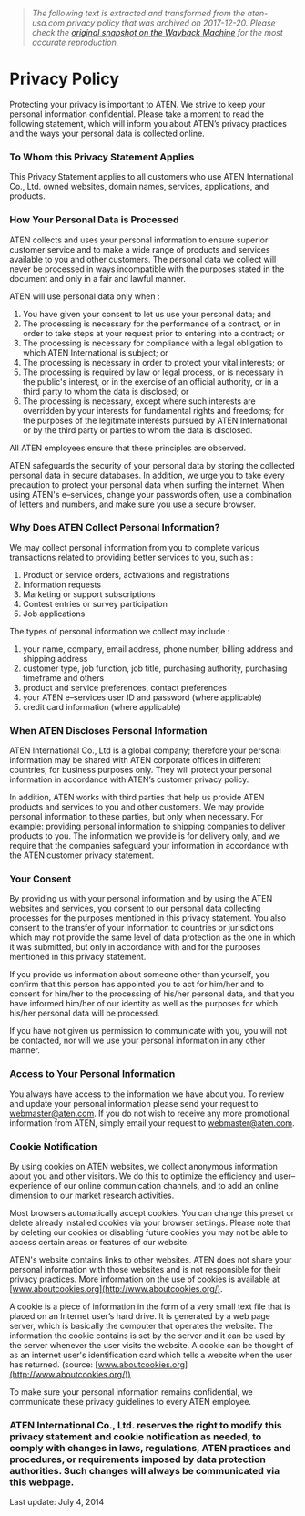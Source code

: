 > *The following text is extracted and transformed from the aten-usa.com privacy policy that was archived on 2017-12-20. Please check the [original snapshot on the Wayback Machine](https://web.archive.org/web/20171220122415id_/http%3A//www.aten.com/us/en/legal/policies/privacy-policy) for the most accurate reproduction.*

# Privacy Policy

Protecting your privacy is important to ATEN. We strive to keep your personal information confidential. Please take a moment to read the following statement, which will inform you about ATEN’s privacy practices and the ways your personal data is collected online.

### To Whom this Privacy Statement Applies

This Privacy Statement applies to all customers who use ATEN International Co., Ltd. owned websites, domain names, services, applications, and products.

### How Your Personal Data is Processed

ATEN collects and uses your personal information to ensure superior customer service and to make a wide range of products and services available to you and other customers. The personal data we collect will never be processed in ways incompatible with the purposes stated in the document and only in a fair and lawful manner.

ATEN will use personal data only when :

  1. You have given your consent to let us use your personal data; and
  2. The processing is necessary for the performance of a contract, or in order to take steps at your request prior to entering into a contract; or
  3. The processing is necessary for compliance with a legal obligation to which ATEN International is subject; or
  4. The processing is necessary in order to protect your vital interests; or
  5. The processing is required by law or legal process, or is necessary in the public's interest, or in the exercise of an official authority, or in a third party to whom the data is disclosed; or
  6. The processing is necessary, except where such interests are overridden by your interests for fundamental rights and freedoms; for the purposes of the legitimate interests pursued by ATEN International or by the third party or parties to whom the data is disclosed.



All ATEN employees ensure that these principles are observed.

ATEN safeguards the security of your personal data by storing the collected personal data in secure databases. In addition, we urge you to take every precaution to protect your personal data when surfing the internet. When using ATEN's e–services, change your passwords often, use a combination of letters and numbers, and make sure you use a secure browser.

### Why Does ATEN Collect Personal Information?

We may collect personal information from you to complete various transactions related to providing better services to you, such as :

  1. Product or service orders, activations and registrations
  2. Information requests
  3. Marketing or support subscriptions
  4. Contest entries or survey participation
  5. Job applications



The types of personal information we collect may include :

  1. your name, company, email address, phone number, billing address and shipping address
  2. customer type, job function, job title, purchasing authority, purchasing timeframe and others
  3. product and service preferences, contact preferences
  4. your ATEN e–services user ID and password (where applicable)
  5. credit card information (where applicable)



### When ATEN Discloses Personal Information

ATEN International Co., Ltd is a global company; therefore your personal information may be shared with ATEN corporate offices in different countries, for business purposes only. They will protect your personal information in accordance with ATEN’s customer privacy policy. 

In addition, ATEN works with third parties that help us provide ATEN products and services to you and other customers. We may provide personal information to these parties, but only when necessary. For example: providing personal information to shipping companies to deliver products to you. The information we provide is for delivery only, and we require that the companies safeguard your information in accordance with the ATEN customer privacy statement.

### Your Consent

By providing us with your personal information and by using the ATEN websites and services, you consent to our personal data collecting processes for the purposes mentioned in this privacy statement. You also consent to the transfer of your information to countries or jurisdictions which may not provide the same level of data protection as the one in which it was submitted, but only in accordance with and for the purposes mentioned in this privacy statement. 

If you provide us information about someone other than yourself, you confirm that this person has appointed you to act for him/her and to consent for him/her to the processing of his/her personal data, and that you have informed him/her of our identity as well as the purposes for which his/her personal data will be processed. 

If you have not given us permission to communicate with you, you will not be contacted, nor will we use your personal information in any other manner.

### Access to Your Personal Information

You always have access to the information we have about you. To review and update your personal information please send your request to [webmaster@aten.com](mailto:webmaster@aten.com). If you do not wish to receive any more promotional information from ATEN, simply email your request to [webmaster@aten.com](mailto:webmaster@aten.com).

### Cookie Notification

By using cookies on ATEN websites, we collect anonymous information about you and other visitors. We do this to optimize the efficiency and user–experience of our online communication channels, and to add an online dimension to our market research activities. 

Most browsers automatically accept cookies. You can change this preset or delete already installed cookies via your browser settings. Please note that by deleting our cookies or disabling future cookies you may not be able to access certain areas or features of our website. 

ATEN's website contains links to other websites. ATEN does not share your personal information with those websites and is not responsible for their privacy practices. More information on the use of cookies is available at [www.aboutcookies.org](http://www.aboutcookies.org/). 

A cookie is a piece of information in the form of a very small text file that is placed on an Internet user’s hard drive. It is generated by a web page server, which is basically the computer that operates the website. The information the cookie contains is set by the server and it can be used by the server whenever the user visits the website. A cookie can be thought of as an internet user's identification card which tells a website when the user has returned. (source: [www.aboutcookies.org](http://www.aboutcookies.org/)) 

To make sure your personal information remains confidential, we communicate these privacy guidelines to every ATEN employee. 

### ATEN International Co., Ltd. reserves the right to modify this privacy statement and cookie notification as needed, to comply with changes in laws, regulations, ATEN practices and procedures, or requirements imposed by data protection authorities. Such changes will always be communicated via this webpage.

Last update: July 4, 2014
